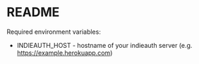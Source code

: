 # README

Required environment variables:

* INDIEAUTH_HOST - hostname of your indieauth server (e.g. https://example.herokuapp.com)

